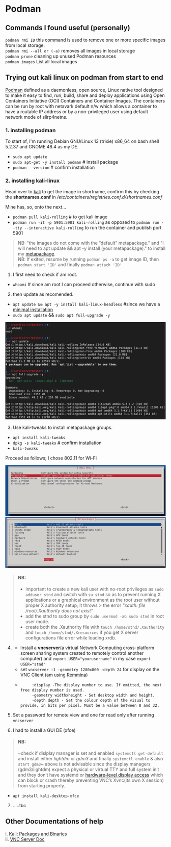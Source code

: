 # Podman

## Commands I found useful (personally)

   `podman rmi ID` this command is used to remove one or more specific images from local storage.  
   `podman rmi --all or (-a)`  removes all images in local storage  
   `podman prune` cleaning up unused Podman resources  
   `podman images` List all local images   



## Trying out kali linux on podman from start to end

[Podman](https://docs.podman.io/en/latest/) defined as a daemonless, open source, Linux native tool designed to make it easy to find, run, build, share and deploy applications using Open Containers Initiative (OCI) Containers and Container Images. The containers can be run by root with netavark default n/w which allows a container to have a routable IP address or by a non-privileged user using default network mode of slirp4netns.

### 1. installing podman

To start of, I'm running Debian GNU/Linux 13 (trixie) x86_64 on bash shell 5.2.37 and GNOME 48.4 as my DE.

- `sudo apt update`
- `sudo apt-get -y install podman` # install package
- `podman --version` # confirm installation


### 2. installing kali-linux

Head over to [kali](https://www.kali.org/get-kali/#kali-containers) to get the image in shortname, confirm this by checking the **shortnames.conf**  in */etc/containers/registries.conf.d/shortnames.conf*

Mine has, so, onto the next...

- `podman pull kali-rolling` # to get kali image
- `podman run -it -p 5901:5901 kali-rolling` as opposed to `podman run --tty --interactive kali-rolling` to run the container and publish port 5901

> NB: "the images do not come with the “default” metapackage." and "I will need to apt update && apt -y install (your metapackage)." to install my [metapackage](https://www.kali.org/docs/general-use/metapackages/).  
NB: If exited, resume by running `podman ps -a` to get image ID, then `podman start 'ID'` and finally `podman attach 'ID'`

1. I first need to check if am root.

- `whoami` # since am root I can proceed otherwise, continue with sudo

2. then update as recomended.

- `apt update && apt -y install kali-linux-headless` #since we have a [minimal installation](https://www.kali.org/docs/troubleshooting/common-minimum-setup/) 
- `sudo apt update` && `sudo apt full-upgrade -y`

![kali image](imgs/kali_1.png)

3. Use kali-tweaks to install metapackage groups.

- `apt install kali-tweaks`
- `dpkg -s kali-tweaks` # confirm installation
- `kali-tweaks`

Proceed as follows; I chose 802.11 for Wi-Fi

![kali image](imgs/metapkg.png)
![kali image](imgs/Wifi_tool.png)

> #### NB:
> - Important to create a new kali user with no-root privileges as `sudo adduser stnd` and switch with `su stnd` so as to prevent running X applications or a graphical environment as the root user without proper X authority setup; it throws > the error *_"xauth: file /root/.Xauthority does not exist"_*
>  - add the stnd to sudo group by `sudo usermod -aG sudo stnd` in root user mode.
>  - create both the .Xauthority file with `touch /home/stnd/.Xauthority` and `touch /home/stnd/.Xresources` if you get X server configurations file error while loading xrdb.

4. - Install a **vncserver**(a virtual Network Computing cross-platform screen sharing system created to remotely control another computer) and `export USER="yourusername"` in my case `export USER="stnd"`
   - set `vncserver :1 -geometry 1280x800 -depth 24` for display on the VNC Client (am using [Remmina](https://remmina.org/))
   - ```
          :display -The display number to use. If omitted, the next free display number is used.
          -geometry widthxheight - Set desktop width and height.
          -depth depth - Set the colour depth of the visual to provide, in bits per pixel. Must be a value between 8 and 32.
     ```

5. Set a password for remote view and one for read only after running `vncserver`

6. I had to install a GUI DE (xfce)

> #### NB:
> ~check if dislplay manager is set and enabled `systemctl get-default` and install either *lightdm* or *gdm3* and finally `systemctl enable` & also `start gdm3`~
above is not advisable since the display managers (gdm3/lightdm) expect a physical or virtual TTY and full system init and they don’t have systemd or [hardware-level display access](https://www.kali.org/get-kali/#kali-containers) which can block or crash thereby preventing VNC’s Xvnc(its own X session) from starting properly.


- `apt install kali-desktop-xfce`

7. .....tbc

## Other Documentations of help

i. [Kali: Packages and Binaries](https://www.kali.org/tools/kali-meta/)  
ii. [VNC Server Doc](https://www.commandlinux.com/man-page/man1/vncserver.1.html)
